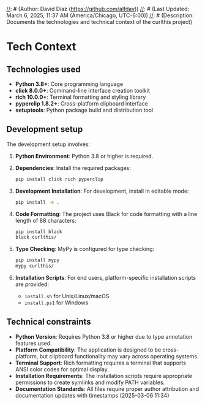 [//]: # (File: techContext.md)
[//]: # (Author: David Diaz (https://github.com/alfdav))
[//]: # (Last Updated: March 6, 2025, 11:37 AM (America/Chicago, UTC-6:00))
[//]: # (Description: Documents the technologies and technical context of the curlthis project)

# Tech Context

## Technologies used

*   **Python 3.8+**: Core programming language
*   **click 8.0.0+**: Command-line interface creation toolkit
*   **rich 10.0.0+**: Terminal formatting and styling library
*   **pyperclip 1.8.2+**: Cross-platform clipboard interface
*   **setuptools**: Python package build and distribution tool

## Development setup

The development setup involves:

1. **Python Environment**: Python 3.8 or higher is required.

2. **Dependencies**: Install the required packages:
   ```bash
   pip install click rich pyperclip
   ```

3. **Development Installation**: For development, install in editable mode:
   ```bash
   pip install -e .
   ```

4. **Code Formatting**: The project uses Black for code formatting with a line length of 88 characters:
   ```bash
   pip install black
   black curlthis/
   ```

5. **Type Checking**: MyPy is configured for type checking:
   ```bash
   pip install mypy
   mypy curlthis/
   ```

6. **Installation Scripts**: For end users, platform-specific installation scripts are provided:
   - `install.sh` for Unix/Linux/macOS
   - `install.ps1` for Windows

## Technical constraints

*   **Python Version**: Requires Python 3.8 or higher due to type annotation features used.
*   **Platform Compatibility**: The application is designed to be cross-platform, but clipboard functionality may vary across operating systems.
*   **Terminal Support**: Rich formatting requires a terminal that supports ANSI color codes for optimal display.
*   **Installation Requirements**: The installation scripts require appropriate permissions to create symlinks and modify PATH variables.
*   **Documentation Standards**: All files require proper author attribution and documentation updates with timestamps (2025-03-06 11:34)